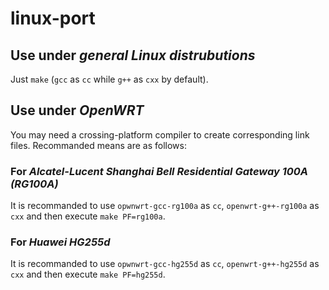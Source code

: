 # linux-port
## Use under *general Linux distrubutions*
Just `make` (`gcc` as `cc` while `g++` as `cxx` by default).

## Use under *OpenWRT*
You may need a crossing-platform compiler to create corresponding link files. Recommanded means are as follows:
### For *Alcatel-Lucent Shanghai Bell Residential Gateway 100A (RG100A)*
It is recommanded to use `opwnwrt-gcc-rg100a` as `cc`, `openwrt-g++-rg100a` as `cxx` and then execute `make PF=rg100a`.

### For *Huawei HG255d*
It is recommanded to use `opwnwrt-gcc-hg255d` as `cc`, `openwrt-g++-hg255d` as `cxx` and then execute `make PF=hg255d`.
